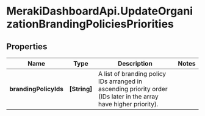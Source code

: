 # MerakiDashboardApi.UpdateOrganizationBrandingPoliciesPriorities

## Properties
Name | Type | Description | Notes
------------ | ------------- | ------------- | -------------
**brandingPolicyIds** | **[String]** | A list of branding policy IDs arranged in ascending priority order (IDs later in the array have higher priority). | 


